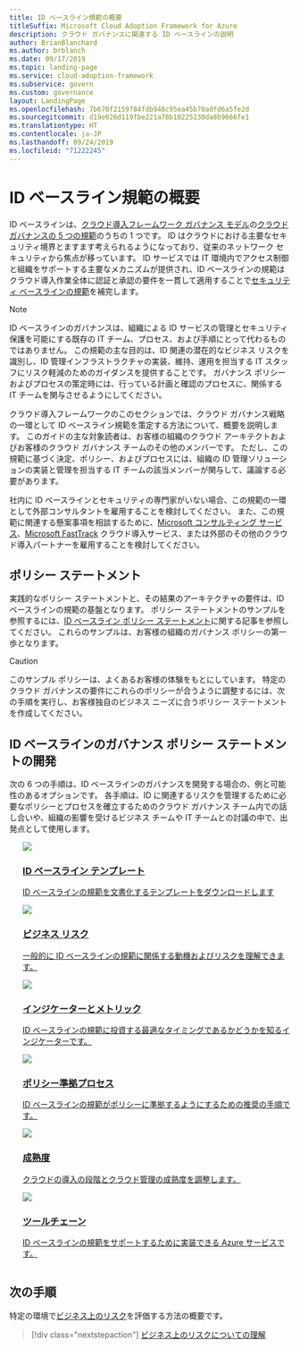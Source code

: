 ```yaml
---
title: ID ベースライン規範の概要
titleSuffix: Microsoft Cloud Adoption Framework for Azure
description: クラウド ガバナンスに関連する ID ベースラインの説明
author: BrianBlanchard
ms.author: brblanch
ms.date: 09/17/2019
ms.topic: landing-page
ms.service: cloud-adoption-framework
ms.subservice: govern
ms.custom: governance
layout: LandingPage
ms.openlocfilehash: 7b670f2159784fdb948c95ea45b70adfd6a5fe2d
ms.sourcegitcommit: d19e026d119fbe221a78b10225230da8b9666fe1
ms.translationtype: HT
ms.contentlocale: ja-JP
ms.lasthandoff: 09/24/2019
ms.locfileid: "71222245"
---
```

# <a name="identity-baseline-discipline-overview"></a>ID ベースライン規範の概要

ID ベースラインは、[クラウド導入フレームワーク ガバナンス モデル](../index.md)の[クラウド ガバナンスの 5 つの規範](../governance-disciplines.md)のうちの 1 つです。 ID はクラウドにおける主要なセキュリティ境界とますます考えられるようになっており、従来のネットワーク セキュリティから焦点が移っています。 ID サービスでは IT 環境内でアクセス制御と組織をサポートする主要なメカニズムが提供され、ID ベースラインの規範はクラウド導入作業全体に認証と承認の要件を一貫して適用することで[セキュリティ ベースラインの規範](../security-baseline/index.md)を補完します。

> [!NOTE]
> ID ベースラインのガバナンスは、組織による ID サービスの管理とセキュリティ保護を可能にする既存の IT チーム、プロセス、および手順にとって代わるものではありません。 この規範の主な目的は、ID 関連の潜在的なビジネス リスクを識別し、ID 管理インフラストラクチャの実装、維持、運用を担当する IT スタッフにリスク軽減のためのガイダンスを提供することです。 ガバナンス ポリシーおよびプロセスの策定時には、行っている計画と確認のプロセスに、関係する IT チームを関与させるようにしてください。

クラウド導入フレームワークのこのセクションでは、クラウド ガバナンス戦略の一環として ID ベースライン規範を策定する方法について、概要を説明します。 このガイドの主な対象読者は、お客様の組織のクラウド アーキテクトおよびお客様のクラウド ガバナンス チームのその他のメンバーです。 ただし、この規範に基づく決定、ポリシー、およびプロセスには、組織の ID 管理ソリューションの実装と管理を担当する IT チームの該当メンバーが関与して、議論する必要があります。

社内に ID ベースラインとセキュリティの専門家がいない場合、この規範の一環として外部コンサルタントを雇用することを検討してください。 また、この規範に関連する懸案事項を相談するために、[Microsoft コンサルティング サービス](https://www.microsoft.com/enterprise/services)、[Microsoft FastTrack](https://azure.microsoft.com/programs/azure-fasttrack) クラウド導入サービス、または外部のその他のクラウド導入パートナーを雇用することを検討してください。

## <a name="policy-statements"></a>ポリシー ステートメント

実践的なポリシー ステートメントと、その結果のアーキテクチャの要件は、ID ベースラインの規範の基盤となります。 ポリシー ステートメントのサンプルを参照するには、[ID ベースライン ポリシー ステートメント](./policy-statements.md)に関する記事を参照してください。 これらのサンプルは、お客様の組織のガバナンス ポリシーの第一歩となります。

> [!CAUTION]
> このサンプル ポリシーは、よくあるお客様の体験をもとにしています。 特定のクラウド ガバナンスの要件にこれらのポリシーが合うように調整するには、次の手順を実行し、お客様独自のビジネス ニーズに合うポリシー ステートメントを作成してください。

## <a name="developing-identity-baseline-governance-policy-statements"></a>ID ベースラインのガバナンス ポリシー ステートメントの開発

次の 6 つの手順は、ID ベースラインのガバナンスを開発する場合の、例と可能性のあるオプションです。 各手順は、ID に関連するリスクを管理するために必要なポリシーとプロセスを確立するためのクラウド ガバナンス チーム内での話し合いや、組織の影響を受けるビジネス チームや IT チームとの討議の中で、出発点として使用します。

<!-- markdownlint-disable MD033 -->

<ul class="panelContent cardsE">
<li style="display: flex; flex-direction: column;">
    <a href="./template.md">
        <div class="cardSize">
            <div class="cardPadding" >
                <div class="card" >
                    <div class="cardImageOuter">
                        <div class="cardImage">
                            <img src="../../_images/govern/process-template.png" class="x-hidden-focus"/>
                        </div>
                    </div>
                    <div class="cardText" style="padding-left:0px;">
                        <h3>ID ベースライン テンプレート</h3>
                        <p class="x-hidden-focus">ID ベースラインの規範を文書化するテンプレートをダウンロードします</p>
                    </div>
                </div>
            </div>
        </div>
    </a>
</li><li style="display: flex; flex-direction: column;">
    <a href="./business-risks.md">
        <div class="cardSize">
            <div class="cardPadding" >
                <div class="card" >
                    <div class="cardImageOuter">
                        <div class="cardImage">
                            <img src="../../_images/govern/process-risks.png" class="x-hidden-focus"/>
                        </div>
                    </div>
                    <div class="cardText" style="padding-left:0px;">
                        <h3>ビジネス リスク</h3>
                        <p class="x-hidden-focus">一般的に ID ベースラインの規範に関係する動機およびリスクを理解できます。</p>
                    </div>
                </div>
            </div>
        </div>
    </a>
</li>
<li style="display: flex; flex-direction: column;">
    <a href="./metrics-tolerance.md">
        <div class="cardSize">
            <div class="cardPadding" >
                <div class="card" >
                    <div class="cardImageOuter">
                        <div class="cardImage">
                            <img src="../../_images/govern/process-metrics.png" class="x-hidden-focus"/>
                        </div>
                    </div>
                    <div class="cardText" style="padding-left:0px;">
                        <h3>インジケーターとメトリック</h3>
                        <p class="x-hidden-focus">ID ベースラインの規範に投資する最適なタイミングであるかどうかを知るインジケーターです。</p>
                    </div>
                </div>
            </div>
        </div>
    </a>
</li>
<li style="display: flex; flex-direction: column;">
    <a href="./compliance-processes.md">
        <div class="cardSize">
            <div class="cardPadding" >
                <div class="card" >
                    <div class="cardImageOuter">
                        <div class="cardImage">
                            <img src="../../_images/govern/process-enforce.png" class="x-hidden-focus"/>
                        </div>
                    </div>
                    <div class="cardText" style="padding-left:0px;">
                        <h3>ポリシー準拠プロセス</h3>
                        <p class="x-hidden-focus">ID ベースラインの規範がポリシーに準拠するようにするための推奨の手順です。</p>
                    </div>
                </div>
            </div>
        </div>
    </a>
</li>
<li style="display: flex; flex-direction: column;">
    <a href="./discipline-improvement.md">
        <div class="cardSize">
            <div class="cardPadding" >
                <div class="card" >
                    <div class="cardImageOuter">
                        <div class="cardImage">
                            <img src="../../_images/govern/process-maturity.png" class="x-hidden-focus"/>
                        </div>
                    </div>
                    <div class="cardText" style="padding-left:0px;">
                        <h3>成熟度</h3>
                        <p class="x-hidden-focus">クラウドの導入の段階とクラウド管理の成熟度を調整します。</p>
                    </div>
                </div>
            </div>
        </div>
    </a>
</li>
<li style="display: flex; flex-direction: column;">
    <a href="./toolchain.md">
        <div class="cardSize">
            <div class="cardPadding" >
                <div class="card" >
                    <div class="cardImageOuter">
                        <div class="cardImage">
                            <img src="../../_images/govern/process-toolchain.png" class="x-hidden-focus"/>
                        </div>
                    </div>
                    <div class="cardText" style="padding-left:0px;">
                        <h3>ツールチェーン</h3>
                        <p class="x-hidden-focus">ID ベースラインの規範をサポートするために実装できる Azure サービスです。</p>
                    </div>
                </div>
            </div>
        </div>
    </a>
</li>
</ul>

<!-- markdownlint-enable MD033 -->

## <a name="next-steps"></a>次の手順

特定の環境で[ビジネス上のリスク](./business-risks.md)を評価する方法の概要です。

> [!div class="nextstepaction"]
> [ビジネス上のリスクについての理解](./business-risks.md)
